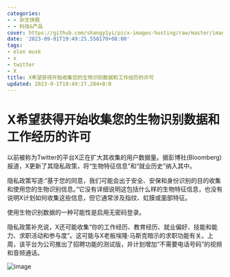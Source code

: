 ```yaml
---
categories:
- - 杂文快报
- - 科技&产品
cover: https://github.com/shangy1yi/picx-images-hosting/raw/master/image.vv0ux8glw74.webp
date: '2023-09-01T19:49:25.558170+08:00'
tags:
- elon musk
- x
- twitter
- X
title: X希望获得开始收集您的生物识别数据和工作经历的许可
updated: 2023-9-1T19:49:27.284+8:0
---
```

# X希望获得开始收集您的生物识别数据和工作经历的许可

以前被称为Twitter的平台X正在扩大其收集的用户数据量。据彭博社(Bloomberg)报道，X更新了其隐私政策，将“生物特征信息”和“就业历史”纳入其中。

隐私政策写道:“基于您的同意，我们可能会出于安全、安保和身份识别的目的收集和使用您的生物识别信息。”它没有详细说明这包括什么样的生物特征信息，也没有说明X计划如何收集这些信息，但它通常涉及指纹、虹膜或面部特征。

使用生物识别数据的一种可能性是启用无密码登录。

隐私政策补充说，X还可能收集“你的工作经历、教育经历、就业偏好、技能和能力、求职活动和参与度”。这可能与X老板埃隆·马斯克暗示的求职功能有关。上周，该平台为公司推出了招聘功能的测试版，并计划增加“不需要电话号码”的视频和音频通话。

<img src="https://github.com/shangy1yi/picx-images-hosting/raw/master/image.vv0ux8glw74.webp" alt="image" />
